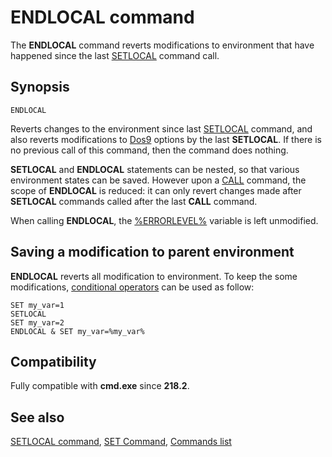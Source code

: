 # ENDLOCAL command #

The **ENDLOCAL** command reverts modifications to environment that have 
happened since the last [SETLOCAL](setlocal) command call.

## Synopsis ##

    ENDLOCAL

Reverts changes to the environment since last [SETLOCAL](setlocal) command, 
and also reverts modifications to [Dos9](dos9) options by the last 
**SETLOCAL**. If there is no previous call of this command, then the command 
does nothing. 

**SETLOCAL** and **ENDLOCAL** statements can be nested, so that various 
environment states can be saved. However upon a [CALL](call) command, the 
scope of **ENDLOCAL** is reduced: it can only revert changes made after 
**SETLOCAL** commands called after the last **CALL** command.

When calling **ENDLOCAL**, the [%ERRORLEVEL%](errorlevel) variable is left 
unmodified.

## Saving a modification to parent environment ##

**ENDLOCAL** reverts all modification to environment. To keep the some 
modifications, [conditional operators](spec/condop) can be used as follow:

    SET my_var=1
    SETLOCAL
    SET my_var=2
    ENDLOCAL & SET my_var=%my_var%

## Compatibility ##

Fully compatible with **cmd.exe** since **218.2**. 

## See also ##

[SETLOCAL command](setlocal), [SET Command](set), [Commands list](commands) 

